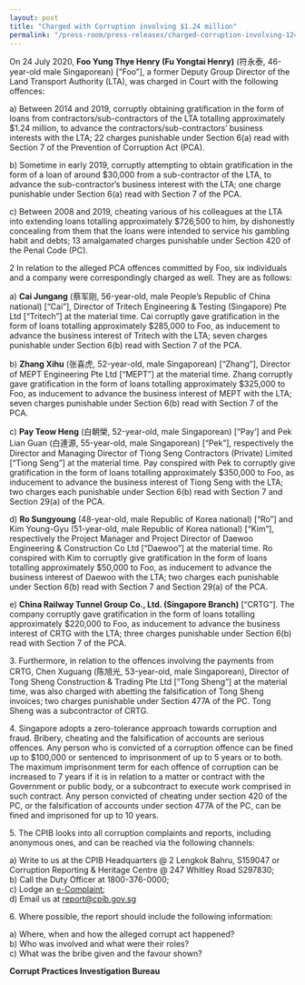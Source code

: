 ```yaml
---
layout: post
title: "Charged with Corruption involving $1.24 million"
permalink: "/press-room/press-releases/charged-corruption-involving-124-million"
---
```

On 24 July 2020, **Foo Yung Thye Henry (Fu Yongtai Henry)** (符永泰, 46-year-old male Singaporean) [“Foo”], a former Deputy Group Director of the Land Transport Authority (LTA), was charged in Court with the following offences:

a) Between 2014 and 2019, corruptly obtaining gratification in the form of loans from contractors/sub-contractors of the LTA totalling approximately $1.24 million, to advance the contractors/sub-contractors’ business interests with the LTA; 22 charges punishable under Section 6(a) read with Section 7 of the Prevention of Corruption Act (PCA).

b) Sometime in early 2019, corruptly attempting to obtain gratification in the form of a loan of around $30,000 from a sub-contractor of the LTA, to advance the sub-contractor’s business interest with the LTA; one charge punishable under Section 6(a) read with Section 7 of the PCA.

c) Between 2008 and 2019, cheating various of his colleagues at the LTA into extending loans totalling approximately $726,500 to him, by dishonestly concealing from them that the loans were intended to service his gambling habit and debts; 13 amalgamated charges punishable under Section 420 of the Penal Code (PC).

2        In relation to the alleged PCA offences committed by Foo, six individuals and a company were correspondingly charged as well. They are as follows:

a) **Cai Jungang** (蔡军刚, 56-year-old, male People’s Republic of China national) [“Cai”], Director of Tritech Engineering & Testing (Singapore) Pte Ltd [“Tritech”] at the material time. Cai corruptly gave gratification in the form of loans totalling approximately $285,000 to Foo, as inducement to advance the business interest of Tritech with the LTA; seven charges punishable under Section 6(b) read with Section 7 of the PCA.

b) **Zhang Xihu** (张喜虎, 52-year-old, male Singaporean) [“Zhang”], Director of MEPT Engineering Pte Ltd [“MEPT”] at the material time. Zhang corruptly gave gratification in the form of loans totalling approximately $325,000 to Foo, as inducement to advance the business interest of MEPT with the LTA; seven charges punishable under Section 6(b) read with Section 7 of the PCA.

c) **Pay Teow Heng** (白朝榮, 52-year-old, male Singaporean) [“Pay’] and Pek Lian Guan (白連源, 55-year-old, male Singaporean) [“Pek”], respectively the Director and Managing Director of Tiong Seng Contractors (Private) Limited [“Tiong Seng”] at the material time. Pay conspired with Pek to corruptly give gratification in the form of loans totalling approximately $350,000 to Foo, as inducement to advance the business interest of Tiong Seng with the LTA; two charges each punishable under Section 6(b) read with Section 7 and Section 29(a) of the PCA.

d) **Ro Sungyoung** (48-year-old, male Republic of Korea national) [“Ro”] and Kim Young-Gyu (51-year-old, male Republic of Korea national) [“Kim”], respectively the Project Manager and Project Director of Daewoo Engineering & Construction Co Ltd [“Daewoo”] at the material time. Ro conspired with Kim to corruptly give gratification in the form of loans totalling approximately $50,000 to Foo, as inducement to advance the business interest of Daewoo with the LTA; two charges each punishable under Section 6(b) read with Section 7 and Section 29(a) of the PCA.

e) **China Railway Tunnel Group Co., Ltd. (Singapore Branch)** [“CRTG”]. The company corruptly gave gratification in the form of loans totalling approximately $220,000 to Foo, as inducement to advance the business interest of CRTG with the LTA; three charges punishable under Section 6(b) read with Section 7 of the PCA.

3\.        Furthermore, in relation to the offences involving the payments from CRTG, Chen Xuguang (陈旭光, 53-year-old, male Singaporean), Director of Tong Sheng Construction & Trading Pte Ltd [“Tong Sheng”] at the material time, was also charged with abetting the falsification of Tong Sheng invoices; two charges punishable under Section 477A of the PC. Tong Sheng was a subcontractor of CRTG. 

4\.        Singapore adopts a zero-tolerance approach towards corruption and fraud. Bribery, cheating and the falsification of accounts are serious offences. Any person who is convicted of a corruption offence can be fined up to $100,000 or sentenced to imprisonment of up to 5 years or to both. The maximum imprisonment term for each offence of corruption can be increased to 7 years if it is in relation to a matter or contract with the Government or public body, or a subcontract to execute work comprised in such contract. Any person convicted of cheating under section 420 of the PC, or the falsification of accounts under section 477A of the PC, can be fined and imprisoned for up to 10 years. 

5\.        The CPIB looks into all corruption complaints and reports, including anonymous ones, and can be reached via the following channels:

a) Write to us at the CPIB Headquarters @ 2 Lengkok Bahru, S159047 or Corruption Reporting & Heritage Centre @ 247 Whitley Road S297830;<br />
b) Call the Duty Officer at 1800-376-0000;<br />
c) Lodge an [e-Complaint](/e-services/e-complaint-for-corrupt-conduct);<br>
d) Email us at <a class="spamspan" href="mailto:report@cpib.gov.sg">report@cpib.gov.sg</a>

6\.        Where possible, the report should include the following information:

a) Where, when and how the alleged corrupt act happened?<br />
b) Who was involved and what were their roles?<br />
c) What was the bribe given and the favour shown?

**Corrupt Practices Investigation Bureau**
